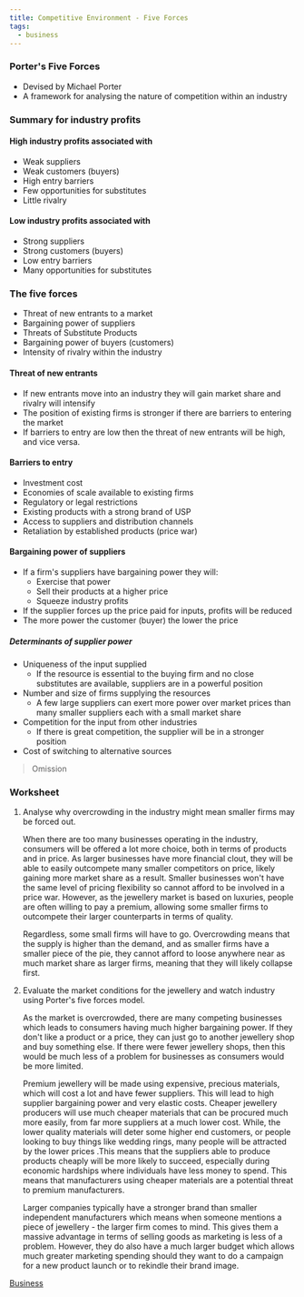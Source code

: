 ```yaml
---
title: Competitive Environment - Five Forces
tags:
  - business
---
```

### Porter's Five Forces

- Devised by Michael Porter
- A framework for analysing the nature of competition within an industry

### Summary for industry profits


#### High industry profits associated with

- Weak suppliers
- Weak customers (buyers)
- High entry barriers
- Few opportunities for substitutes
- Little rivalry

#### Low industry profits associated with

- Strong suppliers
- Strong customers (buyers)
- Low entry barriers
- Many opportunities for substitutes

### The five forces

- Threat of new entrants to a market
- Bargaining power of suppliers
- Threats of Substitute Products
- Bargaining power of buyers (customers)
- Intensity of rivalry within the industry

#### Threat of new entrants

- If new entrants move into an industry they will gain market share and rivalry will intensify
- The position of existing firms is stronger if there are barriers to entering the market
- If barriers to entry are low then the threat of new entrants will be high, and vice versa.

#### Barriers to entry

- Investment cost
- Economies of scale available to existing firms
- Regulatory or legal restrictions
- Existing products with a strong brand of USP
- Access to suppliers and distribution channels
- Retaliation by established products (price war)

#### Bargaining power of suppliers

- If a firm's suppliers have bargaining power they will:
	- Exercise that power
	- Sell their products at a higher price
	- Squeeze industry profits
- If the supplier forces up the price paid for inputs, profits will be reduced
- The more power the customer (buyer) the lower the price

##### Determinants of supplier power

- Uniqueness of the input supplied
	- If the resource is essential to the buying firm and no close substitutes are available, suppliers are in a powerful position
- Number and size of firms supplying the resources
	- A few large suppliers can exert more power over market prices than many smaller suppliers each with a small market share
- Competition for the input from other industries
	- If there is great competition, the supplier will be in a stronger position
- Cost of switching to alternative sources


> Omission


### Worksheet

1) Analyse why overcrowding in the industry might mean smaller firms may be forced out.
   
   When there are too many businesses operating in the industry, consumers will be offered a lot more choice, both in terms of products and in price. As larger businesses have more financial clout, they will be able to easily outcompete many smaller competitors on price, likely gaining more market share as a result. Smaller businesses won't have the same level of pricing flexibility so cannot afford to be involved in a price war. However, as the jewellery market is based on luxuries, people are often willing to pay a premium, allowing some smaller firms to outcompete their larger counterparts in terms of quality. 
   
   Regardless, some small firms will have to go. Overcrowding means that the supply is higher than the demand, and as smaller firms have a smaller piece of the pie, they cannot afford to loose anywhere near as much market share as larger firms, meaning that they will likely collapse first.

2) Evaluate the market conditions for the jewellery and watch industry using Porter's five forces model.
   
   As the market is overcrowded, there are many competing businesses which leads to consumers having much higher bargaining power. If they don't like a product or a price, they can just go to another jewellery shop and buy something else. If there were fewer jewellery shops, then this would be much less of a problem for businesses as consumers would be more limited. 
   
   Premium jewellery will be made using expensive, precious materials, which will cost a lot and have fewer suppliers. This will lead to high supplier bargaining power and very elastic costs. Cheaper jewellery producers will use much cheaper materials that can be procured much more easily, from far more suppliers at a much lower cost. While, the lower quality materials will deter some higher end customers, or people looking to buy things like wedding rings, many people will be attracted by the lower prices .This means that the suppliers able to produce products cheaply will be more likely to succeed, especially during economic hardships where individuals have less money to spend. This means that manufacturers using cheaper materials are a potential threat to premium manufacturers. 
   
   Larger companies typically have a stronger brand than smaller independent manufacturers which means when someone mentions a piece of jewellery - the larger firm comes to mind. This gives them a massive advantage in terms of selling goods as marketing is less of a problem. However, they do also have a much larger budget which allows much greater marketing spending should they want to do a campaign for a new product launch or to rekindle their brand image.


   

[Business](/Business)